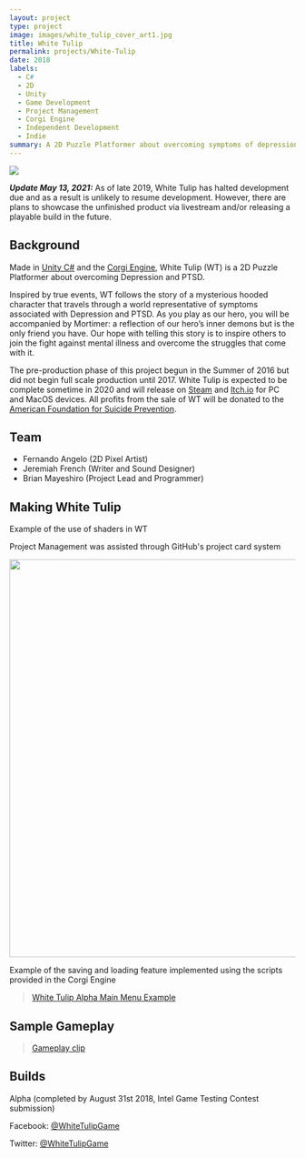 ```yaml
---
layout: project
type: project
image: images/white_tulip_cover_art1.jpg
title: White Tulip
permalink: projects/White-Tulip
date: 2018
labels:
  - C#
  - 2D
  - Unity
  - Game Development
  - Project Management
  - Corgi Engine
  - Independent Development
  - Indie
summary: A 2D Puzzle Platformer about overcoming symptoms of depression and PTSD.
---
```


<img class="ui image medium centered" src="../images/white_tulip_cover_art1.jpg">


***Update May 13, 2021:*** As of late 2019, White Tulip has halted development due and as a result is unlikely to resume development. However, there are plans to showcase the unfinished product via livestream and/or releasing a playable build in the future. 

## Background
Made in [Unity C#](https://unity3d.com/) and the [Corgi Engine](http://corgi-engine.moremountains.com/), White Tulip (WT) is a 2D Puzzle Platformer about overcoming Depression and PTSD.

Inspired by true events, WT follows the story of a mysterious hooded character that travels through a world representative of symptoms associated with Depression and PTSD. As you play as our hero, you will be accompanied by Mortimer: a reflection of our hero’s inner demons but is the only friend you have. Our hope with telling this story is to inspire others to join the fight against mental illness and overcome the struggles that come with it.

The pre-production phase of this project begun in the Summer of 2016 but did not begin full scale production until 2017. White Tulip is expected to be complete sometime in 2020 and will release on [Steam](https://store.steampowered.com/) and [Itch.io]( https://itch.io/) for PC and MacOS devices. All profits from the sale of WT will be donated to the [American Foundation for Suicide Prevention](https://afsp.org/).


<blockquote class="imgur-embed-pub" lang="en" data-id="sfsFguu"><a href="//imgur.com/sfsFguu"></a></blockquote><script async src="//s.imgur.com/min/embed.js" charset="utf-8"></script>

## Team
- Fernando Angelo (2D Pixel Artist)
- Jeremiah French (Writer and Sound Designer)
- Brian Mayeshiro (Project Lead and Programmer)

## Making White Tulip
Example of the use of shaders in WT

<blockquote class="imgur-embed-pub" lang="en" data-id="a/rHsa1w8"><a href="//imgur.com/rHsa1w8"></a></blockquote><script async src="//s.imgur.com/min/embed.js" charset="utf-8"></script>

Project Management was assisted through GitHub's project card system

<img class="ui image" width="700px" src="../images/WT_Project_Example.PNG">

Example of the saving and loading feature implemented using the scripts provided in the Corgi Engine

<blockquote class="imgur-embed-pub" lang="en" data-id="NNdcXNF"><a href="//imgur.com/NNdcXNF">White Tulip Alpha Main Menu Example</a></blockquote><script async src="//s.imgur.com/min/embed.js" charset="utf-8"></script>

## Sample Gameplay

<blockquote class="imgur-embed-pub" lang="en" data-id="a/i5vuo"><a href="//imgur.com/i5vuo">Gameplay clip</a></blockquote><script async src="//s.imgur.com/min/embed.js" charset="utf-8"></script>

## Builds
Alpha (completed by August 31st 2018, Intel Game Testing Contest submission)

Facebook: [@WhiteTulipGame](https://www.facebook.com/whitetulipgame/)

Twitter: [@WhiteTulipGame](https://twitter.com/WhiteTulipGame)

